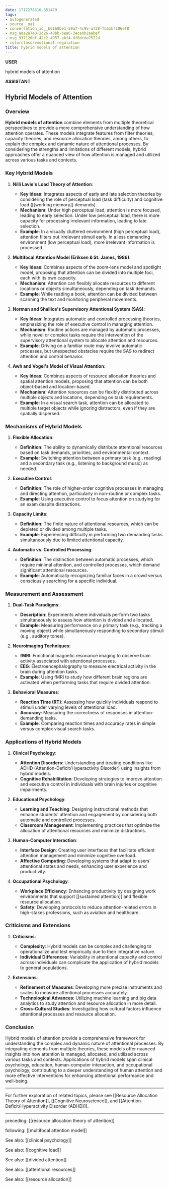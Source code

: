 ```yaml
---
date: 1717278316.351479
tags:
- autogenerated
- source__oai
- conversation_id__b6160be1-59a7-4c95-a728-fb51b4106ef8
- msg_aaa2a740-2d26-48bb-bea6-34ca0b2aabef
- msg_937120bf-42c2-4957-abf4-df8dcda7522d
- colorclass/emotional-regulation
title: hybrid models of attention
---
```


**USER**

hybrid models of attention


**ASSISTANT**

## Hybrid Models of Attention

### Overview

**Hybrid models of attention** combine elements from multiple theoretical perspectives to provide a more comprehensive understanding of how attention operates. These models integrate features from filter theories, capacity theories, and resource allocation theories, among others, to explain the complex and dynamic nature of attentional processes. By considering the strengths and limitations of different models, hybrid approaches offer a nuanced view of how attention is managed and utilized across various tasks and contexts.

### Key Hybrid Models

1. **Nilli Lavie's Load Theory of Attention**:
    - **Key Ideas**: Integrates aspects of early and late selection theories by considering the role of perceptual load (task difficulty) and cognitive load ([[working memory]] demands).
    - **Mechanism**: Under high perceptual load, attention is more focused, leading to early selection. Under low perceptual load, there is more capacity for processing irrelevant information, leading to late selection.
    - **Example**: In a visually cluttered environment (high perceptual load), attention filters out irrelevant stimuli early. In a less demanding environment (low perceptual load), more irrelevant information is processed.

2. **Multifocal Attention Model (Eriksen & St. James, 1986)**:
    - **Key Ideas**: Combines aspects of the zoom-lens model and spotlight model, proposing that attention can be divided into multiple foci, each with its own capacity.
    - **Mechanism**: Attention can flexibly allocate resources to different locations or objects simultaneously, depending on task demands.
    - **Example**: While reading a book, attention can be divided between scanning the text and monitoring peripheral movements.

3. **Norman and Shallice's Supervisory Attentional System (SAS)**:
    - **Key Ideas**: Integrates automatic and controlled processing theories, emphasizing the role of executive control in managing attention.
    - **Mechanism**: Routine actions are managed by automatic processes, while novel or complex tasks require the intervention of the supervisory attentional system to allocate attention and resources.
    - **Example**: Driving on a familiar route may involve automatic processes, but unexpected obstacles require the SAS to redirect attention and control behavior.

4. **Awh and Vogel's Model of Visual Attention**:
    - **Key Ideas**: Combines aspects of resource allocation theories and spatial attention models, proposing that attention can be both object-based and location-based.
    - **Mechanism**: Attention resources can be flexibly distributed across multiple objects and locations, depending on task requirements.
    - **Example**: In a visual search task, attention can be allocated to multiple target objects while ignoring distractors, even if they are spatially dispersed.

### Mechanisms of Hybrid Models

1. **Flexible Allocation**:
    - **Definition**: The ability to dynamically distribute attentional resources based on task demands, priorities, and environmental context.
    - **Example**: Switching attention between a primary task (e.g., reading) and a secondary task (e.g., listening to background music) as needed.

2. **Executive Control**:
    - **Definition**: The role of higher-order cognitive processes in managing and directing attention, particularly in non-routine or complex tasks.
    - **Example**: Using executive control to focus attention on studying for an exam despite distractions.

3. **Capacity Limits**:
    - **Definition**: The finite nature of attentional resources, which can be depleted or divided among multiple tasks.
    - **Example**: Experiencing difficulty in performing two demanding tasks simultaneously due to limited attentional capacity.

4. **Automatic vs. Controlled Processing**:
    - **Definition**: The distinction between automatic processes, which require minimal attention, and controlled processes, which demand significant attentional resources.
    - **Example**: Automatically recognizing familiar faces in a crowd versus consciously searching for a specific individual.

### Measurement and Assessment

1. **Dual-Task Paradigms**:
    - **Description**: Experiments where individuals perform two tasks simultaneously to assess how attention is divided and allocated.
    - **Example**: Measuring performance on a primary task (e.g., tracking a moving object) while simultaneously responding to secondary stimuli (e.g., auditory tones).

2. **Neuroimaging Techniques**:
    - **fMRI**: Functional magnetic resonance imaging to observe brain activity associated with attentional processes.
    - **EEG**: Electroencephalography to measure electrical activity in the brain during attention tasks.
    - **Example**: Using fMRI to study how different brain regions are activated when performing tasks that require divided attention.

3. **Behavioral Measures**:
    - **Reaction Time (RT)**: Assessing how quickly individuals respond to stimuli under varying levels of attentional load.
    - **Accuracy**: Measuring the correctness of responses in attention-demanding tasks.
    - **Example**: Comparing reaction times and accuracy rates in simple versus complex visual search tasks.

### Applications of Hybrid Models

1. **Clinical Psychology**:
    - **Attention Disorders**: Understanding and treating conditions like ADHD (Attention-Deficit/Hyperactivity Disorder) using insights from hybrid models.
    - **Cognitive Rehabilitation**: Developing strategies to improve attention and executive control in individuals with brain injuries or cognitive impairments.

2. **Educational Psychology**:
    - **Learning and Teaching**: Designing instructional methods that enhance students’ attention and engagement by considering both automatic and controlled processes.
    - **Classroom Management**: Implementing practices that optimize the allocation of attentional resources and minimize distractions.

3. **Human-Computer Interaction**:
    - **Interface Design**: Creating user interfaces that facilitate efficient attention management and minimize cognitive overload.
    - **Affective Computing**: Developing systems that adapt to users’ attentional states and needs, enhancing user experience and productivity.

4. **Occupational Psychology**:
    - **Workplace Efficiency**: Enhancing productivity by designing work environments that support [[sustained attention]] and flexible resource allocation.
    - **Safety**: Developing protocols to reduce attention-related errors in high-stakes professions, such as aviation and healthcare.

### Criticisms and Extensions

1. **Criticisms**:
    - **Complexity**: Hybrid models can be complex and challenging to operationalize and test empirically due to their integrative nature.
    - **Individual Differences**: Variability in attentional capacity and control across individuals can complicate the application of hybrid models to general populations.

2. **Extensions**:
    - **Refinement of Measures**: Developing more precise instruments and scales to measure attentional processes accurately.
    - **Technological Advances**: Utilizing machine learning and big data analytics to study attention and resource allocation in more detail.
    - **Cross-Cultural Studies**: Investigating how cultural factors influence attentional processes and resource allocation.

### Conclusion

Hybrid models of attention provide a comprehensive framework for understanding the complex and dynamic nature of attentional processes. By integrating elements from multiple theories, these models offer nuanced insights into how attention is managed, allocated, and utilized across various tasks and contexts. Applications of hybrid models span clinical psychology, education, human-computer interaction, and occupational psychology, contributing to a deeper understanding of human attention and more effective interventions for enhancing attentional performance and well-being.

---

For further exploration of related topics, please see [[Resource Allocation Theory of Attention]], [[Cognitive Neuroscience]], and [[Attention-Deficit/Hyperactivity Disorder (ADHD)]].


---

preceding: [[resource allocation theory of attention]]  


following: [[multifocal attention model]]

See also: [[clinical psychology]]


See also: [[cognitive load]]


See also: [[divided attention]]


See also: [[attentional resources]]


See also: [[resource allocation]]